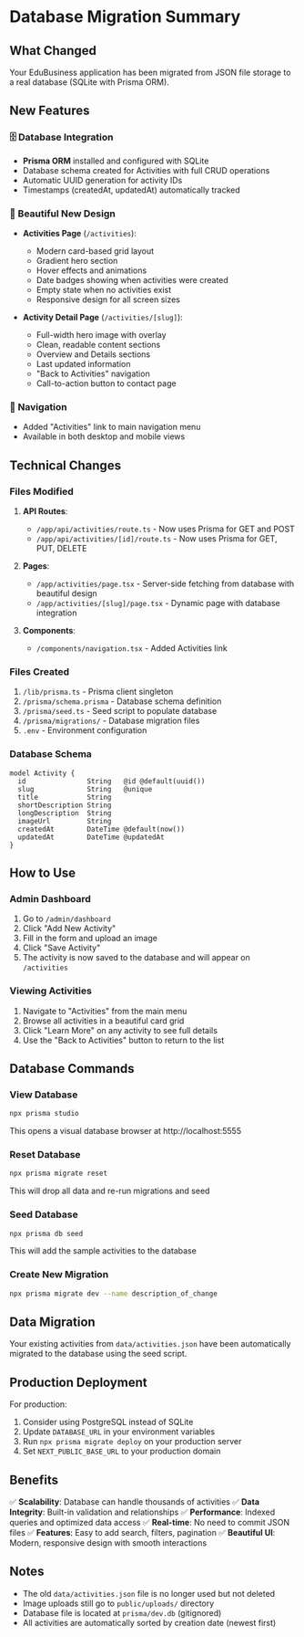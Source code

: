 # Database Migration Summary

## What Changed

Your EduBusiness application has been migrated from JSON file storage to a real database (SQLite with Prisma ORM).

## New Features

### 🗄️ Database Integration

- **Prisma ORM** installed and configured with SQLite
- Database schema created for Activities with full CRUD operations
- Automatic UUID generation for activity IDs
- Timestamps (createdAt, updatedAt) automatically tracked

### 🎨 Beautiful New Design

- **Activities Page** (`/activities`):

  - Modern card-based grid layout
  - Gradient hero section
  - Hover effects and animations
  - Date badges showing when activities were created
  - Empty state when no activities exist
  - Responsive design for all screen sizes

- **Activity Detail Page** (`/activities/[slug]`):
  - Full-width hero image with overlay
  - Clean, readable content sections
  - Overview and Details sections
  - Last updated information
  - "Back to Activities" navigation
  - Call-to-action button to contact page

### 📱 Navigation

- Added "Activities" link to main navigation menu
- Available in both desktop and mobile views

## Technical Changes

### Files Modified

1. **API Routes**:

   - `/app/api/activities/route.ts` - Now uses Prisma for GET and POST
   - `/app/api/activities/[id]/route.ts` - Now uses Prisma for GET, PUT, DELETE

2. **Pages**:

   - `/app/activities/page.tsx` - Server-side fetching from database with beautiful design
   - `/app/activities/[slug]/page.tsx` - Dynamic page with database integration

3. **Components**:
   - `/components/navigation.tsx` - Added Activities link

### Files Created

1. `/lib/prisma.ts` - Prisma client singleton
2. `/prisma/schema.prisma` - Database schema definition
3. `/prisma/seed.ts` - Seed script to populate database
4. `/prisma/migrations/` - Database migration files
5. `.env` - Environment configuration

### Database Schema

```prisma
model Activity {
  id               String   @id @default(uuid())
  slug             String   @unique
  title            String
  shortDescription String
  longDescription  String
  imageUrl         String
  createdAt        DateTime @default(now())
  updatedAt        DateTime @updatedAt
}
```

## How to Use

### Admin Dashboard

1. Go to `/admin/dashboard`
2. Click "Add New Activity"
3. Fill in the form and upload an image
4. Click "Save Activity"
5. The activity is now saved to the database and will appear on `/activities`

### Viewing Activities

1. Navigate to "Activities" from the main menu
2. Browse all activities in a beautiful card grid
3. Click "Learn More" on any activity to see full details
4. Use the "Back to Activities" button to return to the list

## Database Commands

### View Database

```bash
npx prisma studio
```

This opens a visual database browser at http://localhost:5555

### Reset Database

```bash
npx prisma migrate reset
```

This will drop all data and re-run migrations and seed

### Seed Database

```bash
npx prisma db seed
```

This will add the sample activities to the database

### Create New Migration

```bash
npx prisma migrate dev --name description_of_change
```

## Data Migration

Your existing activities from `data/activities.json` have been automatically migrated to the database using the seed script.

## Production Deployment

For production:

1. Consider using PostgreSQL instead of SQLite
2. Update `DATABASE_URL` in your environment variables
3. Run `npx prisma migrate deploy` on your production server
4. Set `NEXT_PUBLIC_BASE_URL` to your production domain

## Benefits

✅ **Scalability**: Database can handle thousands of activities
✅ **Data Integrity**: Built-in validation and relationships
✅ **Performance**: Indexed queries and optimized data access
✅ **Real-time**: No need to commit JSON files
✅ **Features**: Easy to add search, filters, pagination
✅ **Beautiful UI**: Modern, responsive design with smooth interactions

## Notes

- The old `data/activities.json` file is no longer used but not deleted
- Image uploads still go to `public/uploads/` directory
- Database file is located at `prisma/dev.db` (gitignored)
- All activities are automatically sorted by creation date (newest first)
